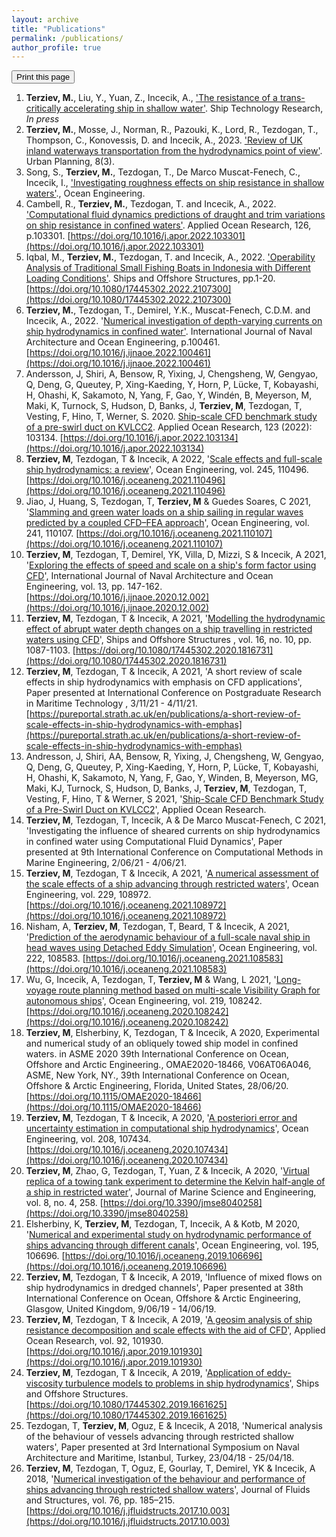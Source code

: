 ```yaml
---
layout: archive
title: "Publications"
permalink: /publications/
author_profile: true
---
```

<div class="text-right">
<input type="button" value="Print this page" onClick="window.print()">
</div>

1.  **Terziev, M.**, Liu, Y., Yuan, Z., Incecik, A., ['The resistance of a trans-critically accelerating ship in shallow water'](). Ship Technology Research, _In press_
2.  **Terziev, M.**, Mosse, J., Norman, R., Pazouki, K., Lord, R., Tezdogan, T., Thompson, C., Konovessis, D. and Incecik, A., 2023. ['Review of UK inland waterways transportation from the hydrodynamics point of view'](https://pureportal.strath.ac.uk/en/publications/review-of-uk-inland-waterways-transportation-from-the-hydrodynami). Urban Planning, 8(3).
3.  Song, S., **Terziev, M.**, Tezdogan, T., De Marco Muscat-Fenech, C., Incecik, I., ['Investigating roughness effects on ship resistance in shallow waters'](/publication/2023-roughness)., Ocean Engineering.
4.  Cambell, R., **Terziev, M.**, Tezdogan, T. and Incecik, A., 2022. ['Computational fluid dynamics predictions of draught and trim variations on ship resistance in confined waters'](/publication/trim-draft-changes-2022). Applied Ocean Research, 126, p.103301. [https://doi.org/10.1016/j.apor.2022.103301](https://doi.org/10.1016/j.apor.2022.103301)
5.  Iqbal, M., **Terziev, M.**, Tezdogan, T. and Incecik, A., 2022. ['Operability Analysis of Traditional Small Fishing Boats in Indonesia with Different Loading Conditions'](/publication/operability-assessment-small-fishing-boats). Ships and Offshore Structures, pp.1-20. [https://doi.org/10.1080/17445302.2022.2107300](https://doi.org/10.1080/17445302.2022.2107300)
6.  **Terziev, M.**, Tezdogan, T., Demirel, Y.K., Muscat-Fenech, C.D.M. and Incecik, A., 2022. '[Numerical investigation of depth-varying currents on ship hydrodynamics in confined water'](/publication/2022-sheared-currents). International Journal of Naval Architecture and Ocean Engineering, p.100461. [https://doi.org/10.1016/j.ijnaoe.2022.100461](https://doi.org/10.1016/j.ijnaoe.2022.100461)
7.  Andersson, J, Shiri, A, Bensow, R, Yixing, J, Chengsheng, W, Gengyao, Q, Deng, G, Queutey, P, Xing-Kaeding, Y, Horn, P, Lücke, T, Kobayashi, H, Ohashi, K, Sakamoto, N, Yang, F, Gao, Y, Windén, B, Meyerson, M, Maki, K, Turnock, S, Hudson, D, Banks, J, **Terziev, M**, Tezdogan, T, Vesting, F, Hino, T, Werner, S. 2020. [Ship-scale CFD benchmark study of a pre-swirl duct on KVLCC2](/publication/Pre-Swirl-duct-paper). Applied Ocean Research,  123 (2022): 103134. [https://doi.org/10.1016/j.apor.2022.103134](https://doi.org/10.1016/j.apor.2022.103134)
8.  **Terziev, M**, Tezdogan, T & Incecik, A 2022, '[Scale effects and full-scale ship hydrodynamics: a review](/publication/review-paper-scale-effects)', Ocean Engineering, vol. 245, 110496. [https://doi.org/10.1016/j.oceaneng.2021.110496](https://doi.org/10.1016/j.oceaneng.2021.110496)
9. Jiao, J, Huang, S, Tezdogan, T, **Terziev, M** & Guedes Soares, C 2021, '[Slamming and green water loads on a ship sailing in regular waves predicted by a coupled CFD–FEA approach](/publication/CFD-FEA-jiao)', Ocean Engineering, vol. 241, 110107. [https://doi.org/10.1016/j.oceaneng.2021.110107](https://doi.org/10.1016/j.oceaneng.2021.110107)
10. **Terziev, M**, Tezdogan, T, Demirel, YK, Villa, D, Mizzi, S & Incecik, A 2021, '[Exploring the effects of speed and scale on a ship's form factor using CFD](/publication/2021-venture-scale-effects)', International Journal of Naval Architecture and Ocean Engineering, vol. 13, pp. 147-162. [https://doi.org/10.1016/j.ijnaoe.2020.12.002](https://doi.org/10.1016/j.ijnaoe.2020.12.002)
11. **Terziev, M**, Tezdogan, T & Incecik, A 2021, '[Modelling the hydrodynamic effect of abrupt water depth changes on a ship travelling in restricted waters using CFD](/publication/abrupt-water-depth-changes)', Ships and Offshore Structures , vol. 16, no. 10, pp. 1087-1103. [https://doi.org/10.1080/17445302.2020.1816731](https://doi.org/10.1080/17445302.2020.1816731)
12. **Terziev, M**, Tezdogan, T & Incecik, A 2021, 'A short review of scale effects in ship hydrodynamics with emphasis on CFD applications', Paper presented at International Conference on Postgraduate Research in Maritime Technology , 3/11/21 - 4/11/21. [https://pureportal.strath.ac.uk/en/publications/a-short-review-of-scale-effects-in-ship-hydrodynamics-with-emphas](https://pureportal.strath.ac.uk/en/publications/a-short-review-of-scale-effects-in-ship-hydrodynamics-with-emphas)
13. Andresson, J, Shiri, AA, Bensow, R, Yixing, J, Chengsheng, W, Gengyao, Q, Deng, G, Queutey, P, Xing-Kaeding, Y, Horn, P, Lücke, T, Kobayashi, H, Ohashi, K, Sakamoto, N, Yang, F, Gao, Y, Winden, B, Meyerson, MG, Maki, KJ, Turnock, S, Hudson, D, Banks, J, **Terziev, M**, Tezdogan, T, Vesting, F, Hino, T & Werner, S 2021, '[Ship-Scale CFD Benchmark Study of a Pre-Swirl Duct on KVLCC2](/publication/Pre-Swirl-duct-paper)', Applied Ocean Research.
14. **Terziev, M**, Tezdogan, T, Incecik, A & De Marco Muscat-Fenech, C 2021, 'Investigating the influence of sheared currents on ship hydrodynamics in confined water using Computational Fluid Dynamics', Paper presented at 9th International Conference on Computational Methods in Marine Engineering, 2/06/21 - 4/06/21.
15. **Terziev, M**, Tezdogan, T & Incecik, A 2021, '[A numerical assessment of the scale effects of a ship advancing through restricted waters](/publication/shallow-water-scale-effects)', Ocean Engineering, vol. 229, 108972. [https://doi.org/10.1016/j.oceaneng.2021.108972](https://doi.org/10.1016/j.oceaneng.2021.108972)
16. Nisham, A, **Terziev, M**, Tezdogan, T, Beard, T & Incecik, A 2021, '[Prediction of the aerodynamic behaviour of a full-scale naval ship in head waves using Detached Eddy Simulation](/publication/2021-aerohydrodynamics-full-scale)', Ocean Engineering, vol. 222, 108583. [https://doi.org/10.1016/j.oceaneng.2021.108583](https://doi.org/10.1016/j.oceaneng.2021.108583)
17. Wu, G, Incecik, A, Tezdogan, T, **Terziev, M** & Wang, L 2021, '[Long-voyage route planning method based on multi-scale Visibility Graph for autonomous ships](/publication/2021-visibility-graph)', Ocean Engineering, vol. 219, 108242. [https://doi.org/10.1016/j.oceaneng.2020.108242](https://doi.org/10.1016/j.oceaneng.2020.108242)
18. **Terziev, M**, Elsherbiny, K, Tezdogan, T & Incecik, A 2020, Experimental and numerical study of an obliquely towed ship model in confined waters. in ASME 2020 39th International Conference on Ocean, Offshore and Arctic Engineering., OMAE2020-18466, V06AT06A046, ASME, New York, NY., 39th International Conference on Ocean, Offshore & Arctic Engineering, Florida, United States, 28/06/20. [https://doi.org/10.1115/OMAE2020-18466](https://doi.org/10.1115/OMAE2020-18466)
19. **Terziev, M**, Tezdogan, T & Incecik, A 2020, '[A posteriori error and uncertainty estimation in computational ship hydrodynamics](/publication/2020-aposteriori-paper)', Ocean Engineering, vol. 208, 107434. [https://doi.org/10.1016/j.oceaneng.2020.107434](https://doi.org/10.1016/j.oceaneng.2020.107434)
20. **Terziev, M**, Zhao, G, Tezdogan, T, Yuan, Z & Incecik, A 2020, '[Virtual replica of a towing tank experiment to determine the Kelvin half-angle of a ship in restricted water](/publication/2020-gallilean-invariant)', Journal of Marine Science and Engineering, vol. 8, no. 4, 258. [https://doi.org/10.3390/jmse8040258](https://doi.org/10.3390/jmse8040258)
21. Elsherbiny, K, **Terziev, M**, Tezdogan, T, Incecik, A & Kotb, M 2020, '[Numerical and experimental study on hydrodynamic performance of ships advancing through different canals](/publication/2020-diff-canals-wkh)', Ocean Engineering, vol. 195, 106696. [https://doi.org/10.1016/j.oceaneng.2019.106696](https://doi.org/10.1016/j.oceaneng.2019.106696)
22. **Terziev, M**, Tezdogan, T & Incecik, A 2019, 'Influence of mixed flows on ship hydrodynamics in dredged channels', Paper presented at 38th International Conference on Ocean, Offshore & Arctic Engineering, Glasgow, United Kingdom, 9/06/19 - 14/06/19.
23. **Terziev, M**, Tezdogan, T & Incecik, A 2019, '[A geosim analysis of ship resistance decomposition and scale effects with the aid of CFD](/publication/2019-geosim-analysis)', Applied Ocean Research, vol. 92, 101930. [https://doi.org/10.1016/j.apor.2019.101930](https://doi.org/10.1016/j.apor.2019.101930)
24. **Terziev, M**, Tezdogan, T & Incecik, A 2019, '[Application of eddy-viscosity turbulence models to problems in ship hydrodynamics](/publication/2019-eddy-visc)', Ships and Offshore Structures. [https://doi.org/10.1080/17445302.2019.1661625](https://doi.org/10.1080/17445302.2019.1661625)
25. Tezdogan, T, **Terziev, M**, Oguz, E & Incecik, A 2018, 'Numerical analysis of the behaviour of vessels advancing through restricted shallow waters', Paper presented at 3rd International Symposium on Naval Architecture and Maritime, Istanbul, Turkey, 23/04/18 - 25/04/18.
26. **Terziev, M**, Tezdogan, T, Oguz, E, Gourlay, T, Demirel, YK & Incecik, A 2018, '[Numerical investigation of the behaviour and performance of ships advancing through restricted shallow waters](/publication/2018-dredged-channels-paper)', Journal of Fluids and Structures, vol. 76, pp. 185–215. [https://doi.org/10.1016/j.jfluidstructs.2017.10.003](https://doi.org/10.1016/j.jfluidstructs.2017.10.003)

